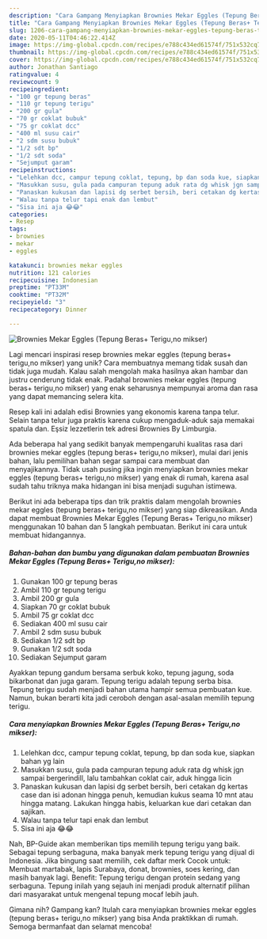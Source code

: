 ```yaml
---
description: "Cara Gampang Menyiapkan Brownies Mekar Eggles (Tepung Beras+ Terigu,no mikser), Lezat Sekali"
title: "Cara Gampang Menyiapkan Brownies Mekar Eggles (Tepung Beras+ Terigu,no mikser), Lezat Sekali"
slug: 1206-cara-gampang-menyiapkan-brownies-mekar-eggles-tepung-beras-terigu-no-mikser-lezat-sekali
date: 2020-05-11T04:46:22.414Z
image: https://img-global.cpcdn.com/recipes/e788c434ed61574f/751x532cq70/brownies-mekar-eggles-tepung-beras-teriguno-mikser-foto-resep-utama.jpg
thumbnail: https://img-global.cpcdn.com/recipes/e788c434ed61574f/751x532cq70/brownies-mekar-eggles-tepung-beras-teriguno-mikser-foto-resep-utama.jpg
cover: https://img-global.cpcdn.com/recipes/e788c434ed61574f/751x532cq70/brownies-mekar-eggles-tepung-beras-teriguno-mikser-foto-resep-utama.jpg
author: Jonathan Santiago
ratingvalue: 4
reviewcount: 9
recipeingredient:
- "100 gr tepung beras"
- "110 gr tepung terigu"
- "200 gr gula"
- "70 gr coklat bubuk"
- "75 gr coklat dcc"
- "400 ml susu cair"
- "2 sdm susu bubuk"
- "1/2 sdt bp"
- "1/2 sdt soda"
- "Sejumput garam"
recipeinstructions:
- "Lelehkan dcc, campur tepung coklat, tepung, bp dan soda kue, siapkan bahan yg lain"
- "Masukkan susu, gula pada campuran tepung aduk rata dg whisk jgn sampai bergerindill, lalu tambahkan coklat cair, aduk hingga licin"
- "Panaskan kukusan dan lapisi dg serbet bersih, beri cetakan dg kertas case dan isi adonan hingga penuh, kemudian kukus seama 10 mnt atau hingga matang. Lakukan hingga habis, keluarkan kue dari cetakan dan sajikan."
- "Walau tanpa telur tapi enak dan lembut"
- "Sisa ini aja 😂😂"
categories:
- Resep
tags:
- brownies
- mekar
- eggles

katakunci: brownies mekar eggles 
nutrition: 121 calories
recipecuisine: Indonesian
preptime: "PT33M"
cooktime: "PT32M"
recipeyield: "3"
recipecategory: Dinner

---
```



![Brownies Mekar Eggles (Tepung Beras+ Terigu,no mikser)](https://img-global.cpcdn.com/recipes/e788c434ed61574f/751x532cq70/brownies-mekar-eggles-tepung-beras-teriguno-mikser-foto-resep-utama.jpg)

Lagi mencari inspirasi resep brownies mekar eggles (tepung beras+ terigu,no mikser) yang unik? Cara membuatnya memang tidak susah dan tidak juga mudah. Kalau salah mengolah maka hasilnya akan hambar dan justru cenderung tidak enak. Padahal brownies mekar eggles (tepung beras+ terigu,no mikser) yang enak seharusnya mempunyai aroma dan rasa yang dapat memancing selera kita.

Resep kali ini adalah edisi Brownies yang ekonomis karena tanpa telur. Selain tanpa telur juga praktis karena cukup mengaduk-aduk saja memakai spatula dan. Eşsiz lezzetlerin tek adresi Brownies By Limburgia.

Ada beberapa hal yang sedikit banyak mempengaruhi kualitas rasa dari brownies mekar eggles (tepung beras+ terigu,no mikser), mulai dari jenis bahan, lalu pemilihan bahan segar sampai cara membuat dan menyajikannya. Tidak usah pusing jika ingin menyiapkan brownies mekar eggles (tepung beras+ terigu,no mikser) yang enak di rumah, karena asal sudah tahu triknya maka hidangan ini bisa menjadi suguhan istimewa.


Berikut ini ada beberapa tips dan trik praktis dalam mengolah brownies mekar eggles (tepung beras+ terigu,no mikser) yang siap dikreasikan. Anda dapat membuat Brownies Mekar Eggles (Tepung Beras+ Terigu,no mikser) menggunakan 10 bahan dan 5 langkah pembuatan. Berikut ini cara untuk membuat hidangannya.

<!--inarticleads1-->

##### Bahan-bahan dan bumbu yang digunakan dalam pembuatan Brownies Mekar Eggles (Tepung Beras+ Terigu,no mikser):

1. Gunakan 100 gr tepung beras
1. Ambil 110 gr tepung terigu
1. Ambil 200 gr gula
1. Siapkan 70 gr coklat bubuk
1. Ambil 75 gr coklat dcc
1. Sediakan 400 ml susu cair
1. Ambil 2 sdm susu bubuk
1. Sediakan 1/2 sdt bp
1. Gunakan 1/2 sdt soda
1. Sediakan Sejumput garam


Ayakkan tepung gandum bersama serbuk koko, tepung jagung, soda bikarbonat dan juga garam. Tepung terigu adalah tepung serba bisa. Tepung terigu sudah menjadi bahan utama hampir semua pembuatan kue. Namun, bukan berarti kita jadi ceroboh dengan asal-asalan memilih tepung terigu. 

<!--inarticleads2-->

##### Cara menyiapkan Brownies Mekar Eggles (Tepung Beras+ Terigu,no mikser):

1. Lelehkan dcc, campur tepung coklat, tepung, bp dan soda kue, siapkan bahan yg lain
1. Masukkan susu, gula pada campuran tepung aduk rata dg whisk jgn sampai bergerindill, lalu tambahkan coklat cair, aduk hingga licin
1. Panaskan kukusan dan lapisi dg serbet bersih, beri cetakan dg kertas case dan isi adonan hingga penuh, kemudian kukus seama 10 mnt atau hingga matang. Lakukan hingga habis, keluarkan kue dari cetakan dan sajikan.
1. Walau tanpa telur tapi enak dan lembut
1. Sisa ini aja 😂😂


Nah, BP-Guide akan memberikan tips memilih tepung terigu yang baik. Sebagai tepung serbaguna, maka banyak merk tepung terigu yang dijual di Indonesia. Jika bingung saat memilih, cek daftar merk Cocok untuk: Membuat martabak, lapis Surabaya, donat, brownies, soes kering, dan masih banyak lagi. Benefit: Tepung terigu dengan protein sedang yang serbaguna. Tepung inilah yang sejauh ini menjadi produk alternatif pilihan dari masyarakat untuk mengenal tepung mocaf lebih jauh. 

Gimana nih? Gampang kan? Itulah cara menyiapkan brownies mekar eggles (tepung beras+ terigu,no mikser) yang bisa Anda praktikkan di rumah. Semoga bermanfaat dan selamat mencoba!
